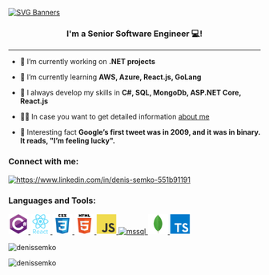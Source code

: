 [![SVG Banners](https://svg-banners.vercel.app/api?type=typeWriter&text1=Hi%20There%20👋%20I'm%20Denys%20Semko%20👨‍💻&width=960&height=100)](https://github.com/Akshay090/svg-banners)

<h3 align="center">I'm a Senior Software Engineer 💻!</h3>
<hr>

- 🔭 I’m currently working on **.NET projects**

- 🌱 I’m currently learning **AWS, Azure, React.js, GoLang**

- 💬 I always develop my skills in **C#, SQL, MongoDb, ASP.NET Core, React.js**

- 👨‍💻 In case you want to get detailed information [about me](https://denys-semko.netlify.app/)

- 📄 Interesting fact **Google’s first tweet was in 2009, and it was in binary. It reads, "I’m feeling lucky".**

<h3 align="left">Connect with me:</h3>
<p align="left">
<a href="https://linkedin.com/in/https://www.linkedin.com/in/denis-semko-551b91191" target="blank"><img align="center" src="https://raw.githubusercontent.com/rahuldkjain/github-profile-readme-generator/master/src/images/icons/Social/linked-in-alt.svg" alt="https://www.linkedin.com/in/denis-semko-551b91191" height="30" width="40" /></a>
</p>

<h3 align="left">Languages and Tools:</h3>
<p align="left"> <a href="https://www.w3schools.com/cs/" target="_blank" rel="noreferrer"> <img src="https://raw.githubusercontent.com/devicons/devicon/master/icons/csharp/csharp-original.svg" alt="csharp" width="40" height="40"/> </a> <a href="https://reactjs.org/" target="_blank" rel="noreferrer"> <img src="https://raw.githubusercontent.com/devicons/devicon/master/icons/react/react-original-wordmark.svg" alt="react" width="40" height="40"/> </a> <a href="https://www.w3schools.com/css/" target="_blank" rel="noreferrer"> <img src="https://raw.githubusercontent.com/devicons/devicon/master/icons/css3/css3-original-wordmark.svg" alt="css3" width="40" height="40"/> </a> <a href="https://www.w3.org/html/" target="_blank" rel="noreferrer"> <img src="https://raw.githubusercontent.com/devicons/devicon/master/icons/html5/html5-original-wordmark.svg" alt="html5" width="40" height="40"/> </a> <a href="https://developer.mozilla.org/en-US/docs/Web/JavaScript" target="_blank" rel="noreferrer"> <img src="https://raw.githubusercontent.com/devicons/devicon/master/icons/javascript/javascript-original.svg" alt="javascript" width="40" height="40"/> </a> <a href="https://www.microsoft.com/en-us/sql-server" target="_blank" rel="noreferrer"> <img src="https://www.svgrepo.com/show/303229/microsoft-sql-server-logo.svg" alt="mssql" width="40" height="40"/> </a> <a href="https://www.mongodb.com/" target="_blank" rel="noreferrer"> <img src="https://raw.githubusercontent.com/devicons/devicon/master/icons/mongodb/mongodb-original.svg" alt="mongodb" width="40" height="40"/> </a> <a href="https://www.typescriptlang.org/" target="_blank" rel="noreferrer"> <img src="https://raw.githubusercontent.com/devicons/devicon/master/icons/typescript/typescript-original.svg" alt="typescript" width="40" height="40"/> </a> </p>

<p><img align="center" src="https://github-readme-stats.vercel.app/api/top-langs?username=denissemko&show_icons=true&locale=en&layout=compact" alt="denissemko" /></p>

<p align="left"> <img src="https://komarev.com/ghpvc/?username=denissemko&label=Profile%20views&color=0e75b6&style=flat" alt="denissemko" /> </p>
